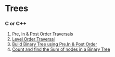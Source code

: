 # Trees

### C or C++

1. [Pre, In & Post Order Traversals](c-or-cpp/pre-in-post-traversal.cpp)
2. [Level Order Traversal](c-or-cpp/level-order-traversal.cpp)
3. [Build Binary Tree using Pre,In & Post Order](c-or-cpp/build-binary-tree.cpp)
4. [Count and find the Sum of nodes in a Binary Tree](c-or-cpp/count-and-sum-of-nodes-in-binary-tree.cpp)
